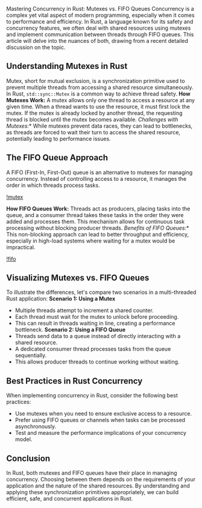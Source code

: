 Mastering Concurrency in Rust: Mutexes vs. FIFO Queues
Concurrency is a complex yet vital aspect of modern programming, especially when it comes to performance and efficiency. In Rust, a language known for its safety and concurrency features, we often deal with shared resources using mutexes and implement communication between threads through FIFO queues. This article will delve into the nuances of both, drawing from a recent detailed discussion on the topic.
## Understanding Mutexes in Rust
Mutex, short for mutual exclusion, is a synchronization primitive used to prevent multiple threads from accessing a shared resource simultaneously. In Rust, `std::sync::Mutex` is a common way to achieve thread safety.
**How Mutexes Work:**
A mutex allows only one thread to access a resource at any given time. When a thread wants to use the resource, it must first lock the mutex. If the mutex is already locked by another thread, the requesting thread is blocked until the mutex becomes available.
*Challenges with Mutexes:**
While mutexes prevent data races, they can lead to bottlenecks, as threads are forced to wait their turn to access the shared resource, potentially leading to performance issues.
## The FIFO Queue Approach
A FIFO (First-In, First-Out) queue is an alternative to mutexes for managing concurrency. Instead of controlling access to a resource, it manages the order in which threads process tasks.

[!mutex](mutexvsfifo/Untitled(2).png)

**How FIFO Queues Work:**
Threads act as producers, placing tasks into the queue, and a consumer thread takes these tasks in the order they were added and processes them. This mechanism allows for continuous task processing without blocking producer threads.
*Benefits of FIFO Queues:**
This non-blocking approach can lead to better throughput and efficiency, especially in high-load systems where waiting for a mutex would be impractical.

[!fifo](mutexvsfifo/Untitled(3).png)


## Visualizing Mutexes vs. FIFO Queues
To illustrate the differences, let's compare two scenarios in a multi-threaded Rust application:
**Scenario 1: Using a Mutex**
- Multiple threads attempt to increment a shared counter.
- Each thread must wait for the mutex to unlock before proceeding.
- This can result in threads waiting in line, creating a performance bottleneck.
**Scenario 2: Using a FIFO Queue**
- Threads send data to a queue instead of directly interacting with a shared resource.
- A dedicated consumer thread processes tasks from the queue sequentially.
- This allows producer threads to continue working without waiting.
## Best Practices in Rust Concurrency
When implementing concurrency in Rust, consider the following best practices:
- Use mutexes when you need to ensure exclusive access to a resource.
- Prefer using FIFO queues or channels when tasks can be processed asynchronously.
- Test and measure the performance implications of your concurrency model.
## Conclusion
In Rust, both mutexes and FIFO queues have their place in managing concurrency. Choosing between them depends on the requirements of your application and the nature of the shared resources. By understanding and applying these synchronization primitives appropriately, we can build efficient, safe, and concurrent applications in Rust.